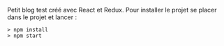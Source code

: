 Petit blog test créé avec React et Redux.
Pour installer le projet se placer dans le projet et lancer : 

```
> npm install
> npm start
```

